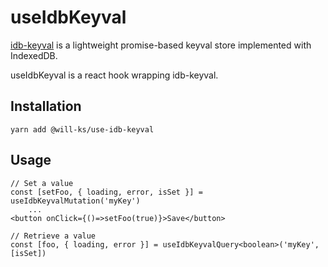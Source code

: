 # useIdbKeyval

[idb-keyval](https://github.com/jakearchibald/idb-keyval) is a lightweight promise-based keyval store implemented with IndexedDB.

useIdbKeyval is a react hook wrapping idb-keyval.

## Installation

`yarn add @will-ks/use-idb-keyval`

## Usage

```tsx
// Set a value
const [setFoo, { loading, error, isSet }] = useIdbKeyvalMutation('myKey')
    ...
<button onClick={()=>setFoo(true)}>Save</button>

// Retrieve a value
const [foo, { loading, error }] = useIdbKeyvalQuery<boolean>('myKey', [isSet])
```
